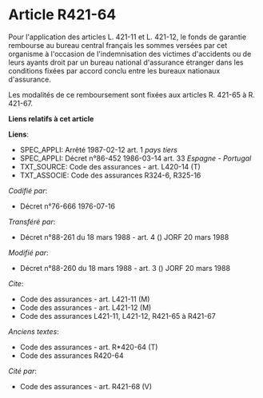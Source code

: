 # Article R421-64

Pour l'application des articles L. 421-11 et L. 421-12, le fonds de garantie rembourse au bureau central français les sommes
versées par cet organisme à l'occasion de l'indemnisation des victimes d'accidents ou de leurs ayants droit par un bureau
national d'assurance étranger dans les conditions fixées par accord conclu entre les bureaux nationaux d'assurance.

Les modalités de ce remboursement sont fixées aux articles R. 421-65 à R. 421-67.

**Liens relatifs à cet article**

**Liens**:

  - SPEC_APPLI: Arrêté 1987-02-12 art. 1 *pays tiers*
  - SPEC_APPLI: Décret n°86-452 1986-03-14 art. 33 *Espagne - Portugal*
  - TXT_SOURCE: Code des assurances - art. L420-14 (T)
  - TXT_ASSOCIE: Code des assurances R324-6, R325-16

_Codifié par_:

  - Décret n°76-666 1976-07-16

_Transféré par_:

  - Décret n°88-261 du 18 mars 1988 - art. 4 () JORF 20 mars 1988

_Modifié par_:

  - Décret n°88-260 du 18 mars 1988 - art. 3 () JORF 20 mars 1988

_Cite_:

  - Code des assurances - art. L421-11 (M)
  - Code des assurances - art. L421-12 (M)
  - Code des assurances L421-11, L421-12, R421-65 à R421-67

_Anciens textes_:

  - Code des assurances - art. R*420-64 (T)
  - Code des assurances R420-64

_Cité par_:

  - Code des assurances - art. R421-68 (V)
